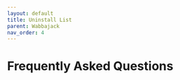 ```yaml
---
layout: default
title: Uninstall List
parent: Wabbajack
nav_order: 4
---
```


# Frequently Asked Questions
